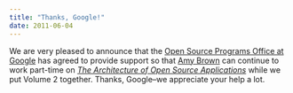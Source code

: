 ```yaml
---
title: "Thanks, Google!"
date: 2011-06-04
---
```

We are very pleased to announce that the <a href="http://code.google.com/opensource/">Open Source Programs Office at Google</a> has agreed to provide support so that <a href="http://www.arbrown.ca/">Amy Brown</a> can continue to work part-time on <a href="http://aosabook.org"><em>The Architecture of Open Source Applications</em></a> while we put Volume 2 together. Thanks, Google–we appreciate your help a lot.
